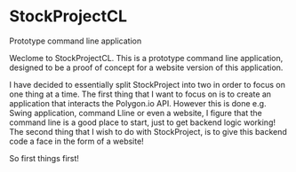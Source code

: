 # StockProjectCL
Prototype command line application 

Weclome to StockProjectCL. This is a prototype command line application, designed to be a proof of concept for a website version of this application. 

I have decided to essentially split StockProject into two in order to focus on one thing at a time. The first thing that I want to focus on is to create an application that interacts the Polygon.io API. However this is done e.g. Swing application, command Lline or even a website, I figure that the command line is a good place to start, just to get backend logic working! The second thing that I wish to do with StockProject, is to give this backend code a face in the form of a website!

So first things first!

